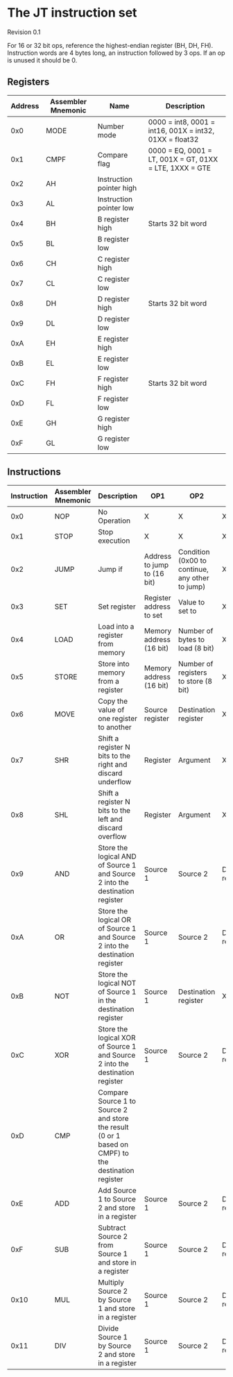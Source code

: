 The JT instruction set
===
Revision 0.1

For 16 or 32 bit ops, reference the highest-endian register (BH, DH, FH).
Instruction words are 4 bytes long, an instruction followed by 3 ops. If an op is unused it should be 0.

Registers
---
Address | Assembler Mnemonic | Name | Description
--- | --- | --- | ---
0x0 | MODE | Number mode | 0000 = int8, 0001 = int16, 001X = int32, 01XX = float32
0x1 | CMPF | Compare flag | 0000 = EQ, 0001 = LT, 001X = GT, 01XX = LTE, 1XXX = GTE
0x2 | AH | Instruction pointer high |
0x3 | AL | Instruction pointer low |
0x4 | BH | B register high | Starts 32 bit word
0x5 | BL | B register low | 
0x6 | CH | C register high |
0x7 | CL | C register low | 
0x8 | DH | D register high | Starts 32 bit word
0x9 | DL | D register low | 
0xA | EH | E register high |
0xB | EL | E register low | 
0xC | FH | F register high | Starts 32 bit word
0xD | FL | F register low | 
0xE | GH | G register high |
0xF | GL | G register low | 


Instructions
---
Instruction | Assembler Mnemonic | Description | OP1 | OP2 | OP3
--- | --- | --- | --- | --- | ---
0x0 | NOP | No Operation | X | X | X |
0x1 | STOP | Stop execution | X | X | X |
0x2 | JUMP | Jump if | Address to jump to (16 bit) | Condition (0x00 to continue, any other to jump) | X |
0x3 | SET | Set register | Register address to set | Value to set to | X |
0x4 | LOAD | Load into a register from memory | Memory address (16 bit) | Number of bytes to load (8 bit) | X |
0x5 | STORE | Store into memory from a register | Memory address (16 bit) | Number of registers to store (8 bit) | X |
0x6 | MOVE | Copy the value of one register to another | Source register | Destination register | X |
0x7 | SHR | Shift a register N bits to the right and discard underflow | Register | Argument | X
0x8 | SHL | Shift a register N bits to the left and discard overflow | Register | Argument | X
0x9 | AND | Store the logical AND of Source 1 and Source 2 into the destination register | Source 1 | Source 2 | Destination register
0xA | OR | Store the logical OR of Source 1 and Source 2 into the destination register | Source 1 | Source 2 | Destination register
0xB | NOT | Store the logical NOT of Source 1 in the destination register | Source 1 | Destination register | X
0xC | XOR | Store the logical XOR of Source 1 and Source 2 into the destination register | Source 1 | Source 2 | Destination register
0xD | CMP | Compare Source 1 to Source 2 and store the result (0 or 1 based on CMPF) to the destination register
0xE | ADD | Add Source 1 to Source 2 and store in a register | Source 1 | Source 2 | Destination register
0xF | SUB | Subtract Source 2 from Source 1 and store in a register | Source 1 | Source 2 | Destination register
0x10 | MUL | Multiply Source 2 by Source 1 and store in a register | Source 1 | Source 2 | Destination register
0x11 | DIV | Divide Source 1 by Source 2 and store in a register | Source 1 | Source 2 | Destination register